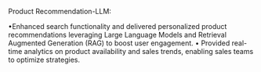 Product Recommendation-LLM:

•Enhanced search functionality and delivered personalized product recommendations leveraging Large Language Models
and Retrieval Augmented Generation (RAG) to boost user engagement.
• Provided real-time analytics on product availability and sales trends, enabling sales teams to optimize strategies.
